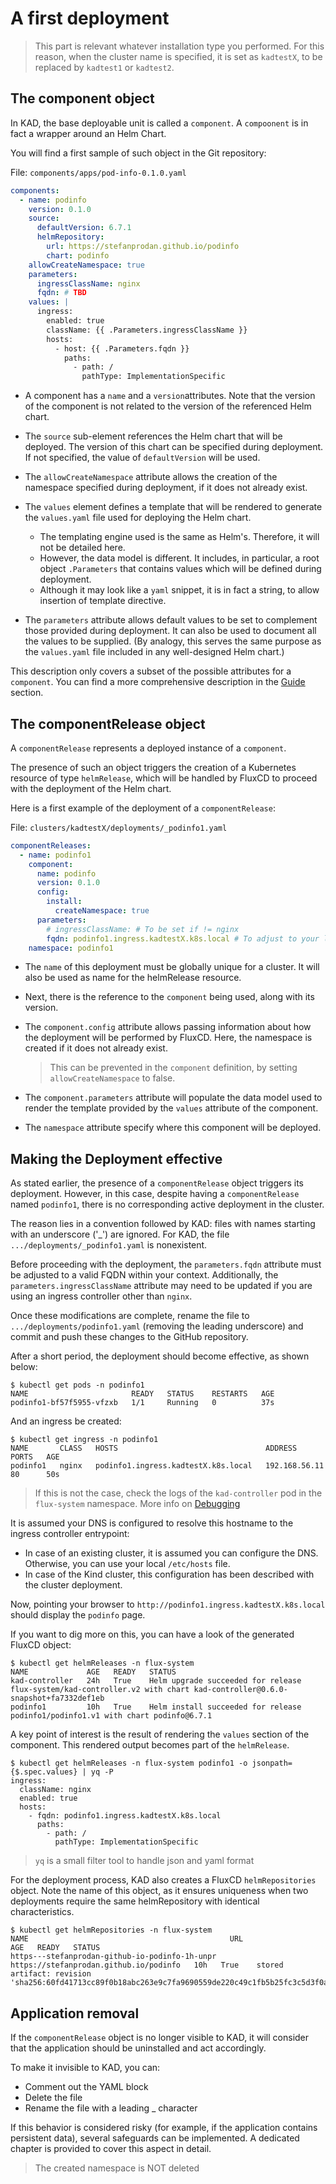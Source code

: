 
# A first deployment

> This part is relevant whatever installation type you performed. For this reason, when the cluster name is specified, 
it is set as `kadtestX`, to be replaced by `kadtest1` or `kadtest2`.

## The component object

In KAD, the base deployable unit is called a `component`. A `compoonent` is in fact a wrapper around an Helm Chart.

You will find a first sample of such object in the Git repository:

File: `components/apps/pod-info-0.1.0.yaml`

``` yaml
components:
  - name: podinfo
    version: 0.1.0
    source:
      defaultVersion: 6.7.1
      helmRepository:
        url: https://stefanprodan.github.io/podinfo
        chart: podinfo
    allowCreateNamespace: true
    parameters:
      ingressClassName: nginx
      fqdn: # TBD
    values: |
      ingress:
        enabled: true
        className: {{ .Parameters.ingressClassName }}
        hosts:
          - host: {{ .Parameters.fqdn }}
            paths:
              - path: /
                pathType: ImplementationSpecific

```

- A component has a `name` and a `version`attributes. Note that the version of the component is not related to the version of the 
referenced Helm chart.

- The `source` sub-element references the Helm chart that will be deployed. The version of this chart can be specified 
during deployment. If not specified, the value of `defaultVersion` will be used.

- The `allowCreateNamespace` attribute allows the creation of the namespace specified during deployment, if it does not
already exist.

- The `values` element defines a template that will be rendered to generate the `values.yaml` file used for deploying 
the Helm chart.

    - The templating engine used is the same as Helm's. Therefore, it will not be detailed here.
    - However, the data model is different. It includes, in particular, a root object `.Parameters` that contains values 
      which will be defined during deployment.
    - Although it may look like a `yaml` snippet, it is in fact a string, to allow insertion of template directive.

- The `parameters` attribute allows default values to be set to complement those provided during deployment. 
It can also be used to document all the values to be supplied. (By analogy, this serves the same purpose as the 
`values.yaml` file included in any well-designed Helm chart.)

This description only covers a subset of the possible attributes for a `component`. 
You can find a more comprehensive description in the [Guide](../guide/component.md) section.

## The componentRelease object

A `componentRelease` represents a deployed instance of a `component`.

The presence of such an object triggers the creation of a Kubernetes resource of type `helmRelease`, 
which will be handled by FluxCD to proceed with the deployment of the Helm chart.

Here is a first example of the deployment of a `componentRelease`:

File: `clusters/kadtestX/deployments/_podinfo1.yaml`

``` yaml
componentReleases:
  - name: podinfo1
    component:
      name: podinfo
      version: 0.1.0
      config:
        install:
          createNamespace: true
      parameters:
        # ingressClassName: # To be set if != nginx
        fqdn: podinfo1.ingress.kadtestX.k8s.local # To adjust to your local context
    namespace: podinfo1
```

- The `name` of this deployment must be globally unique for a cluster. It will also be used as name for the helmRelease resource.
- Next, there is the reference to the `component` being used, along with its version.

- The `component.config` attribute allows passing information about how the deployment will be performed by FluxCD. 
Here, the namespace is created if it does not already exist.

    > This can be prevented in the `component` definition, by setting `allowCreateNamespace` to false.

- The `component.parameters` attribute will populate the data model used to render the template 
provided by the `values` attribute of the component.

- The `namespace` attribute specify where this component will be deployed.

## Making the Deployment effective

As stated earlier, the presence of a `componentRelease` object triggers its deployment. However, in this case, 
despite having a `componentRelease` named `podinfo1`, there is no corresponding active deployment in the cluster.

The reason lies in a convention followed by KAD: files with names starting with an underscore ('_') are ignored. 
For KAD, the file `.../deployments/_podinfo1.yaml` is nonexistent.

Before proceeding with the deployment, the `parameters.fqdn` attribute must be adjusted to a valid FQDN within your context. 
Additionally, the `parameters.ingressClassName` attribute may need to be updated if you are using an ingress controller 
other than `nginx`.

Once these modifications are complete, rename the file to `.../deployments/podinfo1.yaml` (removing the leading 
underscore) and commit and push these changes to the GitHub repository.

After a short period, the deployment should become effective, as shown below:

``` shell
$ kubectl get pods -n podinfo1
NAME                       READY   STATUS    RESTARTS   AGE
podinfo1-bf57f5955-vfzxb   1/1     Running   0          37s
```

And an ingress be created:

``` shell
$ kubectl get ingress -n podinfo1
NAME       CLASS   HOSTS                                 ADDRESS         PORTS   AGE
podinfo1   nginx   podinfo1.ingress.kadtestX.k8s.local   192.168.56.11   80      50s
```

> If this is not the case, check the logs of the `kad-controller` pod in the `flux-system` namespace. More info on [Debugging](./30-debugging.md)

It is assumed your DNS is configured to resolve this hostname to the ingress controller entrypoint:

- In case of an existing cluster, it is assumed you can configure the DNS. Otherwise, you can use your local `/etc/hosts` file. 
- In case of the Kind cluster, this configuration has been described with the cluster deployment. 

Now, pointing your browser to `http://podinfo1.ingress.kadtestX.k8s.local` should display the `podinfo` page.

If you want to dig more on this, you can have a look of the generated FluxCD object:

``` shell
$ kubectl get helmReleases -n flux-system
NAME             AGE   READY   STATUS
kad-controller   24h   True    Helm upgrade succeeded for release flux-system/kad-controller.v2 with chart kad-controller@0.6.0-snapshot+fa7332def1eb
podinfo1         10h   True    Helm install succeeded for release podinfo1/podinfo1.v1 with chart podinfo@6.7.1
```

A key point of interest is the result of rendering the `values` section of the component. This rendered output becomes part of the `helmRelease`.

``` shell
$ kubectl get helmReleases -n flux-system podinfo1 -o jsonpath={$.spec.values} | yq -P
ingress:
  className: nginx
  enabled: true
  hosts:
    - fqdn: podinfo1.ingress.kadtestX.k8s.local
      paths:
        - path: /
          pathType: ImplementationSpecific
```

> `yq` is a small filter tool to handle json and yaml format 

For the deployment process, KAD also creates a FluxCD `helmRepositories` object. Note the name of this object, as it ensures 
uniqueness when two deployments require the same helmRepository with identical characteristics.

``` shell
$ kubectl get helmRepositories -n flux-system
NAME                                             URL                                      AGE   READY   STATUS
https---stefanprodan-github-io-podinfo-1h-unpr   https://stefanprodan.github.io/podinfo   10h   True    stored artifact: revision 'sha256:60fd41713cc89f0b18abc263e9c7fa9690559de220c49c1fb5b25fc3c5d3f0a6'
```

## Application removal

If the `componentRelease` object is no longer visible to KAD, it will consider that the application should be 
uninstalled and act accordingly.

To make it invisible to KAD, you can:

- Comment out the YAML block
- Delete the file
- Rename the file with a leading _ character

If this behavior is considered risky (for example, if the application contains persistent data), several safeguards 
can be implemented. A dedicated chapter is provided to cover this aspect in detail.

> The created namespace is NOT deleted
